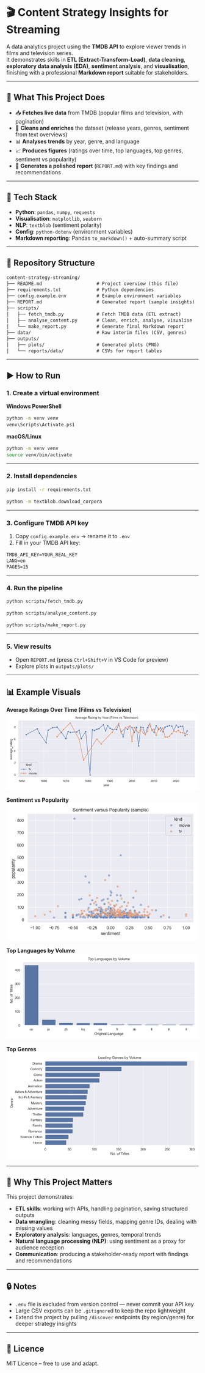 # 🎬 Content Strategy Insights for Streaming  

A data analytics project using the **TMDB API** to explore viewer trends in films and television series.  
It demonstrates skills in **ETL (Extract-Transform-Load)**, **data cleaning**, **exploratory data analysis (EDA)**, **sentiment analysis**, and **visualisation**, finishing with a professional **Markdown report** suitable for stakeholders.  

---

## 🚀 What This Project Does  
- 📥 **Fetches live data** from TMDB (popular films and television, with pagination)  
- 🧹 **Cleans and enriches** the dataset (release years, genres, sentiment from text overviews)  
- 📊 **Analyses trends** by year, genre, and language  
- 📈 **Produces figures** (ratings over time, top languages, top genres, sentiment vs popularity)  
- 📝 **Generates a polished report** (`REPORT.md`) with key findings and recommendations  

---

## 🧰 Tech Stack  
- **Python**: `pandas`, `numpy`, `requests`  
- **Visualisation**: `matplotlib`, `seaborn`  
- **NLP**: `textblob` (sentiment polarity)  
- **Config**: `python-dotenv` (environment variables)  
- **Markdown reporting**: Pandas `to_markdown()` + auto-summary script  

---

## 📁 Repository Structure  

```
content-strategy-streaming/
├── README.md                    # Project overview (this file)
├── requirements.txt             # Python dependencies
├── config.example.env           # Example environment variables
├── REPORT.md                    # Generated report (sample insights)
├── scripts/
│   ├── fetch_tmdb.py            # Fetch TMDB data (ETL extract)
│   ├── analyse_content.py       # Clean, enrich, analyse, visualise
│   └── make_report.py           # Generate final Markdown report
├── data/                        # Raw interim files (CSV, genres)
├── outputs/
│   ├── plots/                   # Generated plots (PNG)
│   └── reports/data/            # CSVs for report tables
```

---

## ▶️ How to Run  

### 1. Create a virtual environment  

**Windows PowerShell**
```bash
python -m venv venv
venv\Scripts\Activate.ps1
```

**macOS/Linux**
```bash
python -m venv venv
source venv/bin/activate
```

---

### 2. Install dependencies  

```bash
pip install -r requirements.txt
```

```bash
python -m textblob.download_corpora
```

---

### 3. Configure TMDB API key  

1. Copy `config.example.env` → rename it to `.env`  
2. Fill in your TMDB API key:  

```env
TMDB_API_KEY=YOUR_REAL_KEY
LANG=en
PAGES=15
```

---

### 4. Run the pipeline  

```bash
python scripts/fetch_tmdb.py
```

```bash
python scripts/analyse_content.py
```

```bash
python scripts/make_report.py
```

---

### 5. View results  

- Open `REPORT.md` (press `Ctrl+Shift+V` in VS Code for preview)  
- Explore plots in `outputs/plots/`  

---

## 📊 Example Visuals  

**Average Ratings Over Time (Films vs Television)**  
![Average Ratings Over Time](outputs/plots/avg_rating_over_time.png)  

**Sentiment vs Popularity**  
![Top Languages](outputs/plots/sentiment_vs_popularity.png)  

**Top Languages by Volume**  
![Top Languages](outputs/plots/top_languages.png)  

**Top Genres**  
![Top Languages](outputs/plots/top_genres.png)  


---

## 🎯 Why This Project Matters  

This project demonstrates:  
- **ETL skills**: working with APIs, handling pagination, saving structured outputs  
- **Data wrangling**: cleaning messy fields, mapping genre IDs, dealing with missing values  
- **Exploratory analysis**: languages, genres, temporal trends  
- **Natural language processing (NLP)**: using sentiment as a proxy for audience reception  
- **Communication**: producing a stakeholder-ready report with findings and recommendations  


---

## 🔒 Notes  
- `.env` file is excluded from version control — never commit your API key  
- Large CSV exports can be `.gitignore`d to keep the repo lightweight  
- Extend the project by pulling `/discover` endpoints (by region/genre) for deeper strategy insights  

---

## 📄 Licence  
MIT Licence – free to use and adapt.  
